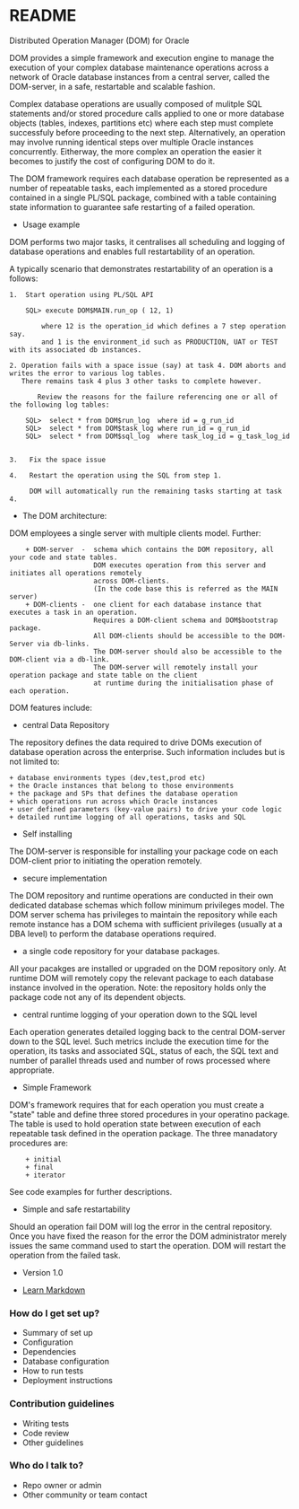 # README #

Distributed Operation Manager (DOM) for Oracle

DOM provides a simple framework and execution engine to manage the execution of your complex database maintenance operations across a network of Oracle database instances from a central server, called the DOM-server, in a safe, restartable and scalable fashion.

Complex database operations are usually composed of mulitple SQL statements and/or stored procedure calls applied to one or more database objects (tables, indexes, partitions etc) where each step must complete successfuly before proceeding to the next step. Alternatively, an operation may involve running identical steps over multiple Oracle instances concurrently.  Eitherway, the more complex an operation the easier it becomes to justify the cost of configuring DOM to do it.

The DOM framework requires each database operation be represented as a number of repeatable tasks, each implemented as a stored procedure contained in a single PL/SQL package, combined with a table containing state information to guarantee safe restarting of a failed operation.

* Usage example	

DOM performs two major tasks, it centralises all scheduling and logging of database operations and enables full restartability of an operation.

A typically scenario that demonstrates restartability of an operation is a follows:

	1.  Start operation using PL/SQL API
		
		SQL> execute DOM$MAIN.run_op ( 12, 1)

            where 12 is the operation_id which defines a 7 step operation say.
            and 1 is the environment_id such as PRODUCTION, UAT or TEST with its associated db instances.

	2. Operation fails with a space issue (say) at task 4. DOM aborts and writes the error to various log tables.  
	   There remains task 4 plus 3 other tasks to complete however.
       
           Review the reasons for the failure referencing one or all of the following log tables:

		SQL>  select * from DOM$run_log  where id = g_run_id
		SQL>  select * from DOM$task_log where run_id = g_run_id
		SQL>  select * from DOM$sql_log  where task_log_id = g_task_log_id
	

 	3.   Fix the space issue 
    
   	4.   Restart the operation using the SQL from step 1.   
    
  	     DOM will automatically run the remaining tasks starting at task 4.

* The DOM architecture:

DOM employees a single server with multiple clients model. Further:

        + DOM-server  -  schema which contains the DOM repository, all your code and state tables.
                         DOM executes operation from this server and initiates all operations remotely 
                         across DOM-clients.
                         (In the code base this is referred as the MAIN server) 
        + DOM-clients -  one client for each database instance that executes a task in an operation.  
                         Requires a DOM-client schema and DOM$bootstrap package.
                         All DOM-clients should be accessible to the DOM-Server via db-links. 
                         The DOM-server should also be accessible to the DOM-client via a db-link.
                         The DOM-server will remotely install your operation package and state table on the client 
                         at runtime during the initialisation phase of each operation.
                         
DOM features include:

* central Data Repository

The repository defines the data required to drive DOMs execution of database operation across the enterprise. Such information includes but is not limited to:

    + database environments types (dev,test,prod etc)
    + the Oracle instances that belong to those environments
    + the package and SPs that defines the database operation
    + which operations run across which Oracle instances
    + user defined parameters (key-value pairs) to drive your code logic 
    + detailed runtime logging of all operations, tasks and SQL

* Self installing

The DOM-server is responsible for installing your package code on each DOM-client prior to initiating the operation remotely.

* secure implementation

The DOM repository and runtime operations are conducted in their own dedicated database schemas which follow minimum privileges model. The DOM server schema has privileges to maintain the repository while each remote instance has a DOM schema with sufficient privileges (usually at a DBA level) to perform the database operations required.

* a single code repository for your database packages.

All your pacakges are installed or upgraded on the DOM repository only.  At runtime DOM will remotely copy the relevant package to each database instance involved in the operation. Note: the repository holds only the package code not any of its dependent objects.

* central runtime logging of your operation down to the SQL level

Each operation generates detailed logging back to the central DOM-server down to the SQL level.  Such metrics include the execution time for the operation, its tasks and associated SQL, status of each, the SQL text and number of parallel threads used and number of rows processed where appropriate.

* Simple Framework 

DOM's framework requires that for each operation you must create a "state" table and define three stored procedures in your operatino package. 
The table is used to hold operation state between execution of each repeatable task defined in the operation package. 
The three manadatory procedures are:

        + initial
        + final
        + iterator
        
See code examples for further descriptions.

* Simple and safe restartability

Should an operation fail DOM will log the error in the central repository. Once you have fixed the reason for the error the DOM administrator merely issues the same command used to start the operation.  DOM will restart the operation from the failed task. 

* Version 1.0 

* [Learn Markdown](https://bitbucket.org/tutorials/markdowndemo)

### How do I get set up? ###

* Summary of set up
* Configuration
* Dependencies
* Database configuration
* How to run tests
* Deployment instructions

### Contribution guidelines ###

* Writing tests
* Code review
* Other guidelines

### Who do I talk to? ###

* Repo owner or admin
* Other community or team contact
